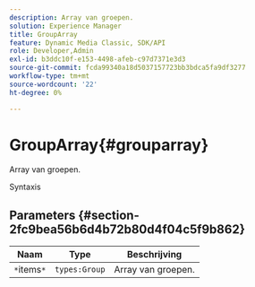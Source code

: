 ```yaml
---
description: Array van groepen.
solution: Experience Manager
title: GroupArray
feature: Dynamic Media Classic, SDK/API
role: Developer,Admin
exl-id: b3ddc10f-e153-4498-afeb-c97d7371e3d3
source-git-commit: fcda99340a18d5037157723bb3bdca5fa9df3277
workflow-type: tm+mt
source-wordcount: '22'
ht-degree: 0%

---
```


# GroupArray{#grouparray}

Array van groepen.

Syntaxis

## Parameters {#section-2fc9bea56b6d4b72b80d4f04c5f9b862}

| Naam | Type | Beschrijving |
|---|---|---|
| `*`items`*` | `types:Group` | Array van groepen. |

